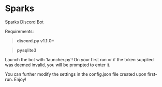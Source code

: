 # Sparks
Sparks Discord Bot

Requirements:

> **discord.py v1.1.0+**

> **pysqlite3**

Launch the bot with 'launcher.py'!
On your first run or if the token supplied was deemed invalid, you will be prompted to enter it.

You can further modify the settings in the config.json file created upon first-run.
Enjoy!
